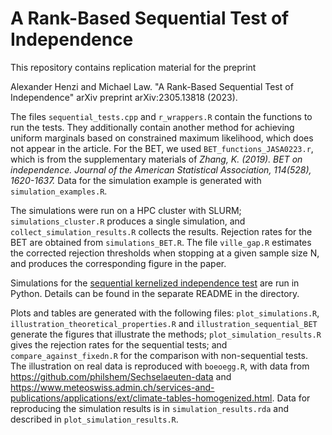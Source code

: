# A Rank-Based Sequential Test of Independence

This repository contains replication material for the preprint

Alexander Henzi and Michael Law. "A Rank-Based Sequential Test of Independence" arXiv preprint arXiv:2305.13818 (2023).

The files `sequential_tests.cpp` and `r_wrappers.R` contain the functions to
run the tests. They additionally contain another method for achieving uniform
marginals based on constrained maximum likelihood, which does not appear in the
article. For the BET, we used `BET_functions_JASA0223.r`, which is from the
supplementary materials of *Zhang, K. (2019). BET on independence. Journal of
the American Statistical Association, 114(528), 1620-1637.* Data for the
simulation example is generated with `simulation_examples.R`.

The simulations were run on a HPC cluster with SLURM; `simulations_cluster.R`
produces a single simulation, and `collect_simulation_results.R` collects
the results. Rejection rates for the BET are obtained from `simulations_BET.R`.
The file `ville_gap.R` estimates the corrected rejection thresholds
when stopping at a given sample size N, and produces the corresponding figure
in the paper.

Simulations for the
[sequential kernelized independence test](https://arxiv.org/abs/2212.07383)
are run in Python. Details can be found in the separate README in the
directory.

Plots and tables are generated with the following files: `plot_simulations.R`,
`illustration_theoretical_properties.R` and `illustration_sequential_BET`
generate the figures that illustrate the methods; `plot_simulation_results.R`
gives the rejection rates for the sequential tests; and
`compare_against_fixedn.R` for the comparison with non-sequential tests.
The illustration on real data is reproduced with `boeoegg.R`, with data from 
https://github.com/philshem/Sechselaeuten-data and https://www.meteoswiss.admin.ch/services-and-publications/applications/ext/climate-tables-homogenized.html.
Data for reproducing the simulation results is in `simulation_results.rda` and
described in `plot_simulation_results.R`.

